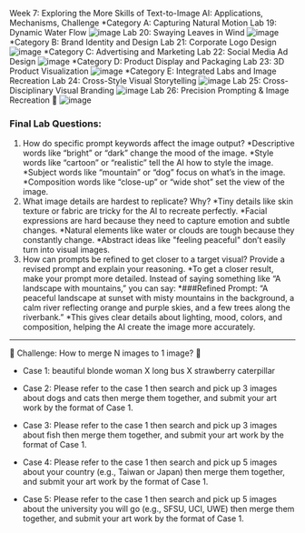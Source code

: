 Week 7: Exploring the More Skills of Text-to-Image AI: Applications, Mechanisms, Challenge
*Category A: Capturing Natural Motion
Lab 19: Dynamic Water Flow
![image](https://github.com/user-attachments/assets/51ff47ed-c01c-4212-b074-536b541bc44b)
Lab 20: Swaying Leaves in Wind
![image](https://github.com/user-attachments/assets/1357864a-c732-4c5a-adc1-185872350c18)
*Category B: Brand Identity and Design
Lab 21: Corporate Logo Design
![image](https://github.com/user-attachments/assets/942d85c9-7d1c-42ba-acb5-4f5b619a1797)
*Category C: Advertising and Marketing
Lab 22: Social Media Ad Design
![image](https://github.com/user-attachments/assets/a211e351-d056-40ec-b5be-31e034c4e9df)
*Category D: Product Display and Packaging
Lab 23: 3D Product Visualization
![image](https://github.com/user-attachments/assets/263d8cba-5747-4d6e-8fc3-bccb08137fc1)
*Category E: Integrated Labs and Image Recreation
Lab 24: Cross-Style Visual Storytelling
![image](https://github.com/user-attachments/assets/cf922fe9-0857-4a49-a5b5-be73e993ae16)
Lab 25: Cross-Disciplinary Visual Branding
![image](https://github.com/user-attachments/assets/c823945f-d199-461e-bace-c865f94b988a)
Lab 26: Precision Prompting & Image Recreation 🤔
![image](https://github.com/user-attachments/assets/3b1eeac1-7c8b-4380-9ffb-dcbdd782f7f1)
### Final Lab Questions:
1. How do specific prompt keywords affect the image output?
*Descriptive words like “bright” or “dark” change the mood of the image.
*Style words like “cartoon” or “realistic” tell the AI how to style the image.
*Subject words like “mountain” or “dog” focus on what’s in the image.
*Composition words like “close-up” or “wide shot” set the view of the image.
2. What image details are hardest to replicate? Why?
*Tiny details like skin texture or fabric are tricky for the AI to recreate perfectly.
*Facial expressions are hard because they need to capture emotion and subtle changes.
*Natural elements like water or clouds are tough because they constantly change.
*Abstract ideas like "feeling peaceful" don’t easily turn into visual images.
3. How can prompts be refined to get closer to a target visual? Provide a revised prompt and explain your reasoning.
*To get a closer result, make your prompt more detailed. Instead of saying something like “A landscape with mountains,” you can say:
*###Refined Prompt: “A peaceful landscape at sunset with misty mountains in the background, a calm river reflecting orange and purple skies, and a few trees along the riverbank.”
*This gives clear details about lighting, mood, colors, and composition, helping the AI create the image more accurately.

***
🚀 Challenge: How to merge N images to 1 image? 🤔
* Case 1: beautiful blonde woman X long bus X strawberry caterpillar
  
*  Case 2: Please refer to the case 1 then search and pick up 3 images about dogs and cats then merge them together, and submit your art work by the format of Case 1.
  
*  Case 3: Please refer to the case 1 then search and pick up 3 images about fish then merge them together, and submit your art work by the format of Case 1.
  
*  Case 4: Please refer to the case 1 then search and pick up 5 images about your country (e.g., Taiwan or Japan) then merge them together, and submit your art work by the format of Case 1.

*  Case 5: Please refer to the case 1 then search and pick up 5 images about the university you will go (e.g., SFSU, UCI, UWE) then merge them together, and submit your art work by the format of Case 1.





